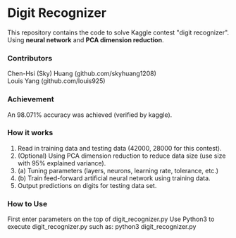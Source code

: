 # Digit Recognizer #
  
This repository contains the code to solve Kaggle contest "digit recognizer".  
Using **neural network** and **PCA dimension reduction**.

### Contributors ###
Chen-Hsi (Sky) Huang (github.com/skyhuang1208)   
Louis Yang (github.com/louis925)

### Achievement ###
An 98.071% accuracy was achieved (verified by kaggle).

### How it works ###
1. Read in training data and testing data (42000, 28000 for this contest).
2. (Optional) Using PCA dimension reduction to reduce data size (use size with 95% explained variance).
3. (a) Tuning parameters (layers, neurons, learning rate, tolerance, etc.) 
3. (b) Train feed-forward artificial neural network using training data.
4. Output predictions on digits for testing data set.

### How to Use ###
First enter parameters on the top of digit_recognizer.py
Use Python3 to execute digit_recognizer.py such as:
python3 digit_recognizer.py


